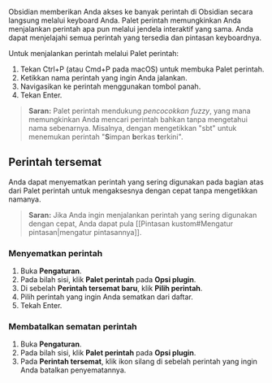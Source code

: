 Obsidian memberikan Anda akses ke banyak perintah di Obsidian secara langsung melalui keyboard Anda. Palet perintah memungkinkan Anda menjalankan perintah apa pun melalui jendela interaktif yang sama. Anda dapat menjelajahi semua perintah yang tersedia dan pintasan keyboardnya.

Untuk menjalankan perintah melalui Palet perintah:

1. Tekan Ctrl+P (atau Cmd+P pada macOS) untuk membuka Palet perintah.
2. Ketikkan nama perintah yang ingin Anda jalankan.
3. Navigasikan ke perintah menggunakan tombol panah.
4. Tekan Enter.

> **Saran:** Palet perintah mendukung _pencocokkan fuzzy_, yang mana memungkinkan Anda mencari perintah bahkan tanpa mengetahui nama sebenarnya. Misalnya, dengan mengetikkan "sbt" untuk menemukan perintah "**S**impan **b**erkas **t**erkini".

## Perintah tersemat

Anda dapat menyematkan perintah yang sering digunakan pada bagian atas dari Palet perintah untuk mengaksesnya dengan cepat tanpa mengetikkan namanya.

> **Saran:** Jika Anda ingin menjalankan perintah yang sering digunakan dengan cepat, Anda dapat pula [[Pintasan kustom#Mengatur pintasan|mengatur pintasannya]].

### Menyematkan perintah

1. Buka **Pengaturan**.
2. Pada bilah sisi, klik **Palet perintah** pada **Opsi plugin**.
3. Di sebelah **Perintah tersemat baru**, klik **Pilih perintah**.
4. Pilih perintah yang ingin Anda sematkan dari daftar.
5. Tekah Enter.

### Membatalkan sematan perintah

1. Buka **Pengaturan**.
2. Pada bilah sisi, klik **Palet perintah** pada **Opsi plugin**.
3. Pada **Perintah tersemat**, klik ikon silang di sebelah perintah yang ingin Anda batalkan penyematannya.